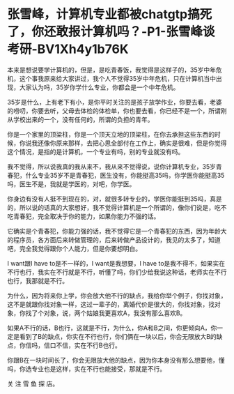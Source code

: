 # 张雪峰，计算机专业都被chatgtp搞死了，你还敢报计算机吗？-P1-张雪峰谈考研-BV1Xh4y1b76K

本来是想说要学计算机的，但是，是吃青春饭，我觉得是这样子的，35岁中年危机，这个事我原来给大家讲过，我个人不觉得35岁中年危机，只在计算机当中出现，大家认为吗，35岁你学什么专业，你都会是一个中年危机。

35岁是什么，上有老下有小，是你平时关注的是孩子放学作业，你要去看，老婆的唠叨，你要去听，父母去体检的体检单，你也要去看，你已经不是一个，所谓刚从学校出来的一个，没有任何的，所谓的负担的青年。

你是一个家里的顶梁柱，你是一个顶天立地的顶梁柱，在你去承担这些东西的时候，你说我还像你原来那样，去把心思全部付在工作上，确实是很难，但是你觉得这个情况，是指的是计算机，一个专业有吗，别的专业就没有吗。

我不觉得，所以说我真的我从来不，我从来不觉得说，说你计算机专业，35岁青春犯，什么专业35岁不是青春犯，医生没有，你能挺高35吗，你学医你能挺高35吗，医生不是，我就是学医的，对吧，你学医。

你身边有没有人挺不到现在的，对，就很多转专业的，学医你能挺到35吗，真是的，所以说的话真的大家想好，我不觉得计算机是一个所谓的，像你们说是，吃不吃青春犯，完全取决于你的能力，如果你能力不强的话。

它确实是个青春犯，你能力强的话，我不觉得它是一个青春犯的东西，因为年龄大的程序员，各方面后来转做管理的，后来转做产品设计的，我见的太多了，知道吧，完全我觉得跟你个人能力，但是你要想明白。

I want跟I have to是不一样的，I want是我想要，I have to是我不得不，如果实在不行也行，我实在不行就是不行，听懂了吗，你们少给我说这种话，老师实在不行也行，我那就是不行。

为什么，因为将来你上学，你会放大他不行的缺点，我给你举个例子，你找对象，这不是就跟你找对象一样，这过一辈子的，离婚代价是很大的，你找对象，找对象，你找了个对象，说，两个姑娘我更喜欢A，我没有那么喜欢B。

如果A不行的话，B也行，这就是不行，为什么，你A和B之间，你更倾向A，你一定是看到了B的缺点，你实在不行也行，你们俩在一块以后，你会无限放大B的缺点，你信吗，信口不信，实在不行B也行。

你跟B在一块时间长了，你会无限放大他的缺点，因为你本身没有那么想要他，懂吗，你选专业也是这样，实在不行也能接受，那就是不行。

关 注 雪 鱼 探 店。